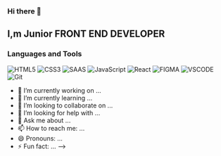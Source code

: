 ### Hi there 👋

## I,m Junior FRONT END DEVELOPER

### Languages and Tools

![HTML5](https://img.shields.io/badge/-HTML-ec3e0e?style=for-the-badge&logo=HTML5&logoColor=fff)
![CSS3](https://img.shields.io/badge/-CSS3-0f72b5?style=for-the-badge&logo=CSS3&logoColor=fff)
![SAAS](https://img.shields.io/badge/Sass-CC6699?style=for-the-badge&logo=Sass&logoColor=fff)
![JavaScript](https://img.shields.io/badge/-JavaScript-e4cf0e?style=for-the-badge&logo=JavaScript&logoColor=fff)
![React](https://img.shields.io/badge/-ReactJS-11c9ee?style=for-the-badge&logo=React&logoColor=fff)
![FIGMA](https://img.shields.io/badge/Figma-F24E1E?style=for-the-badge&logo=figma&logoColor=fff)
![VSCODE](https://img.shields.io/badge/VSCode-1f425f?style=for-the-badge&logo=visualstudiocode&logoColor=fff)
![Git](https://img.shields.io/badge/-Git-0f72b5?style=for-the-badge&logo=Git&logoColor=fff)

- 🔭 I’m currently working on ...
- 🌱 I’m currently learning ...
- 👯 I’m looking to collaborate on ...
- 🤔 I’m looking for help with ...
- 💬 Ask me about ...
- 📫 How to reach me: ...
- 😄 Pronouns: ...
- ⚡ Fun fact: ...
  -->
